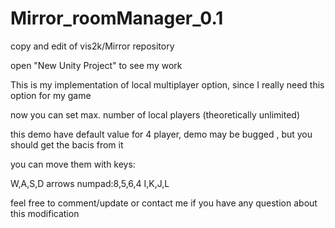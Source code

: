 # Mirror_roomManager_0.1
 copy and edit of vis2k/Mirror repository

open "New Unity Project" to see my work

This is my implementation of local multiplayer option, since I really need this option for my game

now you can set max. number of local players (theoretically unlimited)

this demo have default value for 4 player, demo may be bugged , but you should get the bacis from it

you can move them with keys:

W,A,S,D
arrows
numpad:8,5,6,4
I,K,J,L

feel free to comment/update or contact me if you have any question about this modification